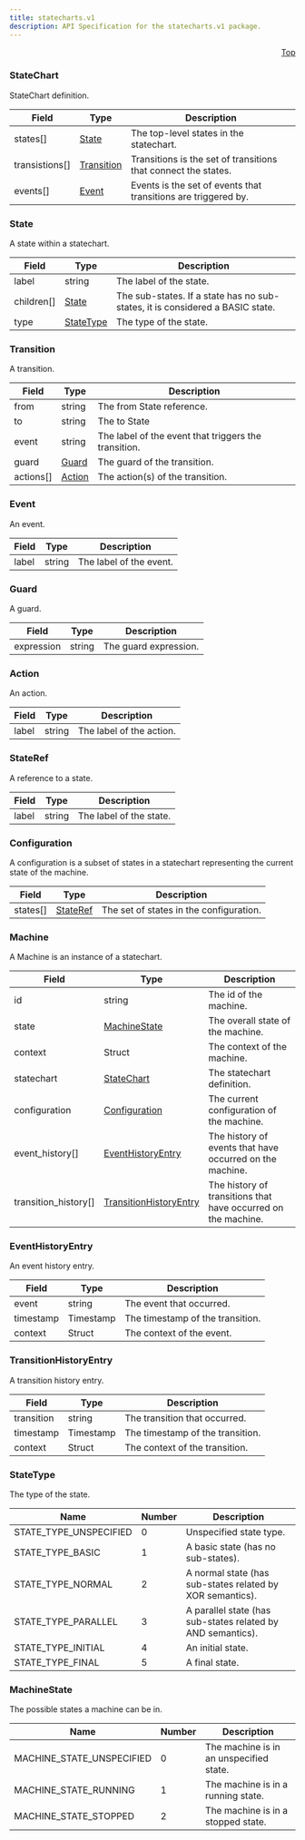 ```yaml
---
title: statecharts.v1
description: API Specification for the statecharts.v1 package.
---
```


<a name="statecharts-proto"></a><p align="right"><a href="#top">Top</a></p>

<!-- begin services -->

<!-- begin services -->



<a name="statecharts-v1-StateChart"></a>

### StateChart

StateChart definition.




| Field | Type | Description |
| ----- | ---- | ----------- |
| states[] |[State](#statecharts-v1-State)| The top-level states in the statechart.   |
| transistions[] |[Transition](#statecharts-v1-Transition)| Transitions is the set of transitions that connect the states.   |
| events[] |[Event](#statecharts-v1-Event)| Events is the set of events that transitions are triggered by.   |




 <!-- end nested messages -->

 <!-- end nested enums -->




<a name="statecharts-v1-State"></a>

### State

A state within a statechart.




| Field | Type | Description |
| ----- | ---- | ----------- |
| label |string| The label of the state.   |
| children[] |[State](#statecharts-v1-State)| The sub-states. If a state has no sub-states, it is considered a BASIC state.   |
| type |[StateType](#statecharts-v1-StateType)| The type of the state.   |




 <!-- end nested messages -->

 <!-- end nested enums -->




<a name="statecharts-v1-Transition"></a>

### Transition

A transition.




| Field | Type | Description |
| ----- | ---- | ----------- |
| from |string| The from State reference.   |
| to |string| The to State   |
| event |string| The label of the event that triggers the transition.   |
| guard |[Guard](#statecharts-v1-Guard)| The guard of the transition.   |
| actions[] |[Action](#statecharts-v1-Action)| The action(s) of the transition.   |




 <!-- end nested messages -->

 <!-- end nested enums -->




<a name="statecharts-v1-Event"></a>

### Event

An event.




| Field | Type | Description |
| ----- | ---- | ----------- |
| label |string| The label of the event.   |




 <!-- end nested messages -->

 <!-- end nested enums -->




<a name="statecharts-v1-Guard"></a>

### Guard

A guard.




| Field | Type | Description |
| ----- | ---- | ----------- |
| expression |string| The guard expression.   |




 <!-- end nested messages -->

 <!-- end nested enums -->




<a name="statecharts-v1-Action"></a>

### Action

An action.




| Field | Type | Description |
| ----- | ---- | ----------- |
| label |string| The label of the action.   |




 <!-- end nested messages -->

 <!-- end nested enums -->




<a name="statecharts-v1-StateRef"></a>

### StateRef

A reference to a state.




| Field | Type | Description |
| ----- | ---- | ----------- |
| label |string| The label of the state.   |




 <!-- end nested messages -->

 <!-- end nested enums -->




<a name="statecharts-v1-Configuration"></a>

### Configuration

A configuration is a subset of states in a statechart representing the current state of the machine.




| Field | Type | Description |
| ----- | ---- | ----------- |
| states[] |[StateRef](#statecharts-v1-StateRef)| The set of states in the configuration.   |




 <!-- end nested messages -->

 <!-- end nested enums -->




<a name="statecharts-v1-Machine"></a>

### Machine

A Machine is an instance of a statechart.




| Field | Type | Description |
| ----- | ---- | ----------- |
| id |string| The id of the machine.   |
| state |[MachineState](#statecharts-v1-MachineState)| The overall state of the machine.   |
| context |Struct| The context of the machine.   |
| statechart |[StateChart](#statecharts-v1-StateChart)| The statechart definition.   |
| configuration |[Configuration](#statecharts-v1-Configuration)| The current configuration of the machine.   |
| event_history[] |[EventHistoryEntry](#statecharts-v1-EventHistoryEntry)| The history of events that have occurred on the machine.   |
| transition_history[] |[TransitionHistoryEntry](#statecharts-v1-TransitionHistoryEntry)| The history of transitions that have occurred on the machine.   |




 <!-- end nested messages -->

 <!-- end nested enums -->




<a name="statecharts-v1-EventHistoryEntry"></a>

### EventHistoryEntry

An event history entry.




| Field | Type | Description |
| ----- | ---- | ----------- |
| event |string| The event that occurred.   |
| timestamp |Timestamp| The timestamp of the transition.   |
| context |Struct| The context of the event.   |




 <!-- end nested messages -->

 <!-- end nested enums -->




<a name="statecharts-v1-TransitionHistoryEntry"></a>

### TransitionHistoryEntry

A transition history entry.




| Field | Type | Description |
| ----- | ---- | ----------- |
| transition |string| The transition that occurred.   |
| timestamp |Timestamp| The timestamp of the transition.   |
| context |Struct| The context of the transition.   |




 <!-- end nested messages -->

 <!-- end nested enums -->


 <!-- end messages -->

<!-- begin file-level enums -->


<a name="statecharts-v1-StateType"></a>

### StateType
The type of the state.



| Name | Number | Description |
| ---- | ------ | ----------- |
| STATE_TYPE_UNSPECIFIED | 0 | Unspecified state type.   |
| STATE_TYPE_BASIC | 1 | A basic state (has no sub-states).   |
| STATE_TYPE_NORMAL | 2 | A normal state (has sub-states related by XOR semantics).   |
| STATE_TYPE_PARALLEL | 3 | A parallel state (has sub-states related by AND semantics).   |
| STATE_TYPE_INITIAL | 4 | An initial state.   |
| STATE_TYPE_FINAL | 5 | A final state.   |




<a name="statecharts-v1-MachineState"></a>

### MachineState
The possible states a machine can be in.



| Name | Number | Description |
| ---- | ------ | ----------- |
| MACHINE_STATE_UNSPECIFIED | 0 | The machine is in an unspecified state.   |
| MACHINE_STATE_RUNNING | 1 | The machine is in a running state.   |
| MACHINE_STATE_STOPPED | 2 | The machine is in a stopped state.   |


 <!-- end file-level enums -->

<!-- begin file-level extensions -->
 <!-- end file-level extensions -->

